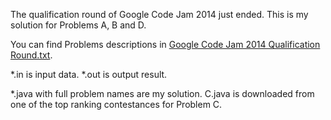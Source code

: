 The qualification round of Google Code Jam 2014 just ended. This is my solution for Problems A, B and D. 

You can find Problems descriptions in [Google Code Jam 2014 Qualification Round.txt](https://github.com/colin1990324/LeetCode/blob/master/src/codejam2014/Google%20Code%20Jam%202014%20Qualification%20Round.txt).

*.in is input data.
*.out is output result.

*.java with full problem names are my solution.
C.java is downloaded from one of the top ranking contestances for Problem C.